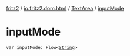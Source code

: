 [fritz2](../../index.md) / [io.fritz2.dom.html](../index.md) / [TextArea](index.md) / [inputMode](./input-mode.md)

# inputMode

`var inputMode: Flow<`[`String`](https://kotlinlang.org/api/latest/jvm/stdlib/kotlin/-string/index.html)`>`